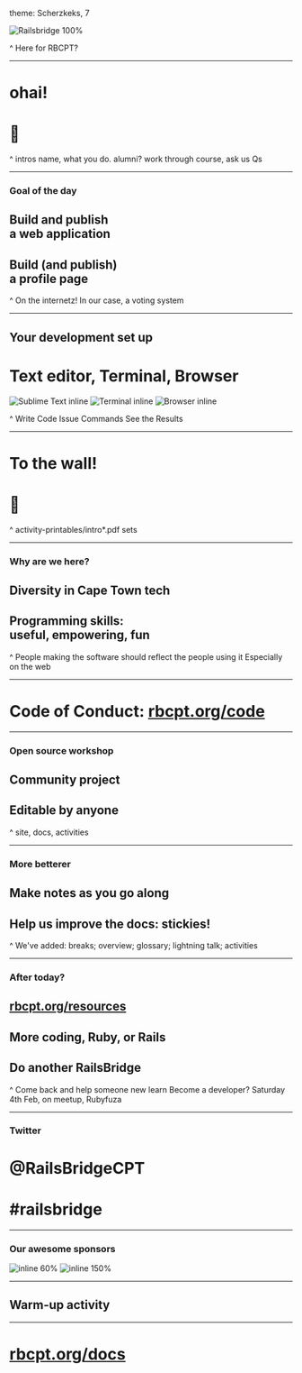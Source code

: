theme: Scherzkeks, 7

![Railsbridge 100%](img/railsbridge-cape-town-logo-large.png)

^ Here for RBCPT?

---

# ohai!
# :wave:

^ intros
name, what you do. alumni?
work through course, ask us Qs

---

### Goal of the day
## Build and publish<br>a web application
## Build (and publish)<br>a profile page

^ On the internetz!
In our case, a voting system

---

## Your development set up
# Text editor, Terminal, Browser

![Sublime Text inline](img/set-up-text-editor.png) ![Terminal inline](img/set-up-terminal.png) ![Browser inline](img/set-up-browser.png)

^ Write Code
Issue Commands
See the Results

---

# To the wall!
# 🏃

^ activity-printables/intro*.pdf sets

---

### Why are we here?

## Diversity in Cape Town tech
## Programming skills:<br>useful, empowering, fun

^ People making the software should reflect the people using it
Especially on the web

---

# Code of Conduct: [rbcpt.org/code](http://rbcpt.org/code/)

---

### Open source workshop

## Community project
## Editable by anyone

^ site, docs, activities

---

### More betterer

## Make notes as you go along
## Help us improve the docs: stickies!

^ We've added: breaks; overview; glossary; lightning talk; activities

---

### After today?

## [rbcpt.org/resources](http://rbcpt.org/resources/)
## More coding, Ruby, or Rails
## Do another RailsBridge

^ Come back and help someone new learn
Become a developer?
Saturday 4th Feb, on meetup, Rubyfuza

---

### Twitter
# @RailsBridgeCPT
# #railsbridge

---

### Our awesome sponsors

![inline 60%](img/prodigy-finance.png)
![inline 150%](img/vulcan-labs.jpg)

---

## Warm-up activity

---

# [rbcpt.org/docs](http://rbcpt.org/docs/)